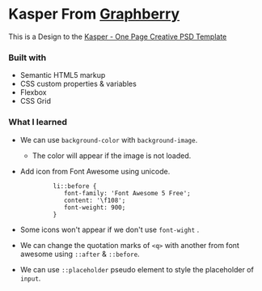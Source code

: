 # Kasper From [Graphberry](https://www.graphberry.com/category/themes)

This is a Design to the [Kasper - One Page Creative PSD Template](https://www.graphberry.com/item/kasper-one-page-psd-template) 


### Built with

- Semantic HTML5 markup
- CSS custom properties & variables
- Flexbox
- CSS Grid          

### What I learned

- We can use `background-color` with `background-image`.
    - The color will appear if the image is not loaded.
- Add icon from Font Awesome using unicode.      
    ```code
             li::before {
                font-family: 'Font Awesome 5 Free';
                content: '\f108';
                font-weight: 900;
             }
    ```

- Some icons won't appear if we don't use `font-wight` .    
- We can change the quotation marks of `<q>` with another from font awesome using `::after` & `::before`.
- We can use `::placeholder` pseudo element to style the placeholder of `input`.
